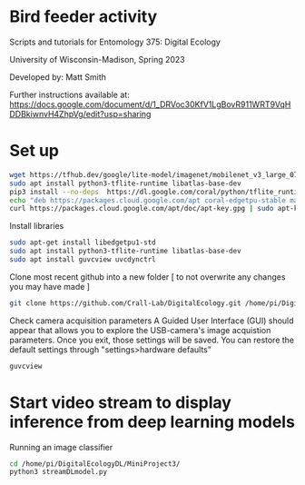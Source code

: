 # Bird feeder activity

Scripts and tutorials for Entomology 375: Digital Ecology

University of Wisconsin-Madison, Spring 2023

Developed by: Matt Smith

Further instructions available at: https://docs.google.com/document/d/1_DRVoc30KfV1LgBovR911WRT9VqHDDBkiwnvH4ZhpVg/edit?usp=sharing

# Set up
```bash
wget https://tfhub.dev/google/lite-model/imagenet/mobilenet_v3_large_075_224/classification/5/default/1?lite-format=tflite
sudo apt install python3-tflite-runtime libatlas-base-dev
pip3 install --no-deps  https://dl.google.com/coral/python/tflite_runtime-2.1.0.post1-cp37-cp37m-linux_armv7l.whl
echo "deb https://packages.cloud.google.com/apt coral-edgetpu-stable main" | sudo tee /etc/apt/sources.list.d/coral-edgetpu.list
curl https://packages.cloud.google.com/apt/doc/apt-key.gpg | sudo apt-key add -
```

Install libraries
```bash
sudo apt-get install libedgetpu1-std
sudo apt install python3-tflite-runtime libatlas-base-dev
sudo apt install guvcview uvcdynctrl
```

Clone most recent github into a new folder [ to not overwrite any changes you may have made ]
```bash
git clone https://github.com/Crall-Lab/DigitalEcology.git /home/pi/DigitalEcologyDL/
```

Check camera acquisition parameters
A Guided User Interface (GUI) should appear that allows you to explore the USB-camera's image acquistion parameters. Once you exit, those settings will be saved. You can restore the default settings through "settings>hardware defaults"
```bash
guvcview
```

# Start video stream to display inference from deep learning models

Running an image classifier
```bash
cd /home/pi/DigitalEcologyDL/MiniProject3/
python3 streamDLmodel.py
```




